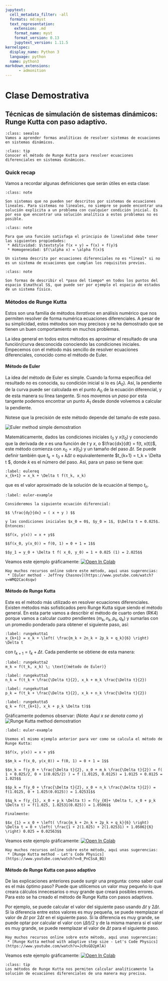 ```yaml
---
jupytext:
  cell_metadata_filter: -all
  formats: md:myst
  text_representation:
    extension: .md
    format_name: myst
    format_version: 0.13
    jupytext_version: 1.11.5
kernelspec:
  display_name: Python 3
  language: python
  name: python3
markdown_extensions:
      - admonition
---
```


# Clase Demostrativa

## Técnicas de simulación de sistemas dinámicos: Runge Kutta con paso adaptivo.

``````{admonition} Qué vamos a ver en esta clase?
:class: seealso
Vamos a aprender formas analíticas de resolver sistemas de ecuaciones en sistemas dinámicos.
``````

``````{admonition} Objetivos
:class: tip
Conocer el método de Runge Kutta para resolver ecuaciones diferenciales en sistemas dinámicos.
``````

### Quick recap

Vamos a recordar algunas definiciones que serán útiles en esta clase:

``````{admonition} Sistemas No lineales
:class: note

Son sistemas que no pueden ser descritos por sistemas de ecuaciones lineales. Para sistemas no lineales, no siempre se puede encontrar una solución explicita a un problema con cualquier condición inicial. Es por eso que encontrar una solución analítica a estos problemas no es posible.
``````

``````{admonition} Linearidad
:class: note

Para que una función satisfaga el principio de linealidad debe tener las siguientes propiedades:
 * Aditividad: $\textstyle f(x + y) = f(x) + f(y)$
 * Homogeneidad: $f(\alpha x) = \alpha f(x)$

Un sistema descrito por ecuaciones diferenciales no es *lineal* si no es un sistema de ecuaciones que cumplan los requisitos previos.
``````


``````{admonition} Sistema dinámico
:class: note

Son formas de describir el *paso del tiempo* en todos los puntos del espacio $\mathcal S$, que puede ser por ejemplo el espacio de estados de un sistema físico.
``````


### Métodos de Runge Kutta

Estos son una familia de métodos *iterativos* en análisis numérico que nos permiten resolver de forma numérica ecuaciones diferenciales. A pesar de su simplicidad, estos métodos son muy precisos y se ha demostrado que se tienen un buen comportamiento en muchos problemas.

La idea general en todos estos métodos es aproximar el resultado de una función/curva desconocida conociendo las condiciones iniciales. Empecemos con el método más sencillo de resolver ecuaciones diferenciales, conocido como el método de Euler.

#### Método de Euler

La idea del método de Euler es simple. Cuando la forma específica del resultado no es conocida, su condición inicial si lo es ($A_0$). Así, la pendiente de la curva puede ser calculada en el punto $A_0$ de la ecuación diferencial, y de esta manera su línea tangente. Si nos movemos un *paso* por esta tangente podemos encontrar un punto $A_1$ desde donde volvemos a calcular la pendiente.

Notese que la precisión de este método depende del tamaño de este paso.

![Euler method simple demostration](../images/clase1/Euler_method.svg)

Matemáticamente, dados las condiciones iniciales $t_0$ y $x(t_0)$ y conociendo que la derivada de $x$ es una función de $t$ y $x$, o $\frac{dx}{dt} = f(t, x(t))$, este método comienza con $x_0 = x(t_0)$ y un tamaño del paso $\Delta t$. Se puede definir también que $t_k = t_0 + k \Delta t$ o equivalentemente $t_{k+1} = t_k + \Delta t $, donde $k$ es el número del paso.  Así, para un paso se tiene que:

```{math}
:label: eulereq
x_{k+1} = x_k + \Delta t f(t_k, x_k)
```

que es el valor aproximado de la solución de la ecuación al tiempo $t_n$.

````{prf:example}
:label: euler-example

Consideremos la siguiente ecuación diferencial:

$$ \frac{dy}{dx} = ( x + y ) $$

y las condiciones iniciales $x_0 = 0$, $y_0 = 1$, $\Delta t = 0.025$. Entonces:

$$f(x, y(x)) = x + y$$

$$f(x_0, y(x_0)) = f(0, 1) = 0 + 1 = 1$$

$$y_1 = y_0 + \Delta t f( x_0, y_0) = 1 + 0.025 (1) = 2.025$$

````

Veamos este ejemplo gráficamente:
[![Open In Colab](https://colab.research.google.com/assets/colab-badge.svg)](https://colab.research.google.com/github/alefisico/FISD803-EPN/blob/main/FISD803-EPN/classes/clase1.ipynb)

``````{seealso}
Hay muchos recursos online sobre este método, aquí unas sugerencias:
 * [Euler method - Jeffrey Chasnov](https://www.youtube.com/watch?v=WMQ2Cac4sqw)
``````

#### Método de Runge Kutta

Este es el método más utilizado en resolver ecuaciones diferenciales. Existen métodos más sofisticados pero Runge Kutta sigue siendo el método general. En esta parte vamos a describir el método de cuarto orden (RK4) porque vamos a calcular *cuatro* pendientes ($m_k, n_k, p_k, q_k$) y sumarlas con un promedio ponderado para obtener el siguiente paso, así:

```{math}
:label: rungekutta1
x_{k+1} = x_k + \left( \frac{m_k + 2n_k + 2p_k + q_k}{6} \right) \Delta t
```
con $t_{k+1} = t_k + \Delta t$. Cada pendiente se obtiene de esta manera:

```{math}
:label: rungekutta2
m_k = f(t_k, x_k) \; \text{(método de Euler)}
```
```{math}
:label: rungekutta3
n_k = f(t_k + \frac{\Delta t}{2}, x_k + m_k \frac{\Delta t}{2})
```
```{math}
:label: rungekutta4
p_k = f(t_k + \frac{\Delta t}{2}, x_k + n_k \frac{\Delta t}{2})
```
```{math}
:label: rungekutta5
q_k = f(t_{k+1}, x_k + p_k \Delta t)$$
```

Gráficamente podemos observar: (_Nota: Aqui $x$ se denota como $y$_)
 ![Runge Kutta method demostration](../images/clase1/Runge-Kutta_slopes.svg)


 ````{prf:example}
 :label: euler-example

Usemos el mismo ejemplo anterior para ver como se calcula el método de Runge Kutta:

 $$f(x, y(x)) = x + y$$

 $$m_k = f(x_0, y(x_0)) = f(0, 1) = 0 + 1 = 1$$

 $$n_k = f(y_0 + \frac{\Delta t}{2}, x_0 + m_k \frac{\Delta t}{2}) = f( 1 + 0.025/2, 0 + 1(0.025/2) ) = f (1.0125, 0.0125) = 1.0125 + 0.0125 = 1.025$$

$$p_k = f(y_0 + \frac{\Delta t}{2}, x_0 + n_k \frac{\Delta t}{2}) = f(1.0125, 0 + 1.025(0.0125)) = 1.02531$$

$$q_k = f(y_{1}, x_0 + p_k \Delta t) = f(y_{0}+ \Ðelta t, x_0 + p_k \Delta t) = f(1.025, 1.02531(0.025)) = 1.0506$$

Finalmente:

$$x_{1} = x_0 + \left( \frac{m_k + 2n_k + 2p_k + q_k}{6} \right) \Delta t = 0 + \left( \frac{1 + 2(1.025) + 2(1.02531) + 1.0506}{6} \right) 0.025 = 0.02563$$

 ````
 Veamos este ejemplo gráficamente:
 [![Open In Colab](https://colab.research.google.com/assets/colab-badge.svg)](https://colab.research.google.com/github/alefisico/FISD803-EPN/blob/main/FISD803-EPN/classes/clase1.ipynb)

 ``````{seealso}
 Hay muchos recursos online sobre este método, aquí unas sugerencias:
  * [Runge Kutta method - Let's Code Physics](https://www.youtube.com/watch?v=8_PnCSsA_BQ)
 ``````

#### Método de Runge Kutta con paso adaptivo

De las explicaciones anteriores puede surgir una pregunta: como saber cual es el más óptimo paso? Puede que utilicemos un valor muy pequeño lo que creara cálculos innecesarios o muy grande que creará posibles errores. Para esto se ha creado el método de Runge Kutta con pasos adaptivos.

Por ejemplo, se puede calcular el valor del siguiente paso usando $\Delta t$ y $2 \Delta t$. Si la diferencia entre estos valores es muy pequeña, se puede reemplazar el valor de $\Delta t$ por $2 \Delta t$ en el siguiente paso. Si la diferencia es muy grande, se puede optar por calcular el valor con $(\Delta t)/2$ y de la misma manera si el valor es muy grande, se puede reemplazar el valor de $\Delta t$ para el siguiente paso.


``````{seealso}
Hay muchos recursos online sobre este método, aquí unas sugerencias:
 * [Runge Kutta method with adaptive step size - Let's Code Physics](https://www.youtube.com/watch?v=JcRsGD2pKlA)
``````

Veamos este ejemplo gráficamente:
[![Open In Colab](https://colab.research.google.com/assets/colab-badge.svg)](https://colab.research.google.com/github/alefisico/FISD803-EPN/blob/main/FISD803-EPN/classes/clase1.ipynb)

``````{admonition} Take home message
:class: tip
Los métodos de Runge Kutta nos permiten calcular analíticamente la solución de ecuaciones diferenciales de una manera muy precisa. 
``````
